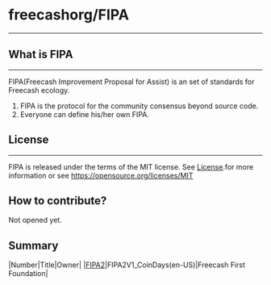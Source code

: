 # freecashorg/FIPA
----------------

## What is FIPA
-------
FIPA(Freecash Improvement Proposal for Assist) is an set of standards for Freecash ecology. 

1) FIPA is the protocol for the community consensus beyond source code.
2) Everyone can define his/her own FIPA.


## License
-------

FIPA is released under the terms of the MIT license. See
[License](https://github.com/freecashorg/FIPA/blob/master/LICENSE).for more information or see
https://opensource.org/licenses/MIT

## How to contribute?
Not opened yet.

## Summary
|Number|Title|Owner|
|[FIPA2](https://github.com/freecashorg/FIPA/blob/master/FIPA2/FIPA2V1_doc.md)|FIPA2V1_CoinDays(en-US)|Freecash First Foundation|